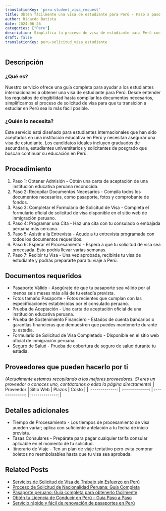 ```yaml
---
translationKey: 'peru-student_visa_request'
title: Obtén fácilmente una visa de estudiante para Perú - Paso a paso
author: Ricardo Batista
date: 2024-06-26
categories: ["Peru"]
description: Simplifica tu proceso de visa de estudiante para Perú con nuestra guía detallada. Aprende los pasos clave, requisitos de documentos y consejos esenciales.
draft: false
translationKey: peru-solicitud_visa_estudiante
---
```


## Descripción
### ¿Qué es?
Nuestro servicio ofrece una guía completa para ayudar a los estudiantes internacionales a obtener una visa de estudiante para Perú. Desde entender los requisitos de elegibilidad hasta compilar los documentos necesarios, simplificamos el proceso de solicitud de visa para que tu transición a estudiar en Perú sea lo más fácil posible.

### ¿Quién lo necesita?
Este servicio está diseñado para estudiantes internacionales que han sido aceptados en una institución educativa en Perú y necesitan asegurar una visa de estudiante. Los candidatos ideales incluyen graduados de secundaria, estudiantes universitarios y solicitantes de posgrado que buscan continuar su educación en Perú.

## Procedimiento

1. Paso 1: Obtener Admisión - Obtén una carta de aceptación de una institución educativa peruana reconocida.
2. Paso 2: Recopilar Documentos Necesarios - Compila todos los documentos necesarios, como pasaporte, fotos y comprobante de fondos.
3. Paso 3: Completar el Formulario de Solicitud de Visa - Completa el formulario oficial de solicitud de visa disponible en el sitio web de inmigración peruano.
4. Paso 4: Programar una Cita - Haz una cita con tu consulado o embajada peruana más cercana.
5. Paso 5: Asistir a la Entrevista - Acude a tu entrevista programada con todos los documentos requeridos.
6. Paso 6: Esperar el Procesamiento - Espera a que tu solicitud de visa sea procesada. Esto podría llevar varias semanas.
7. Paso 7: Recibir tu Visa - Una vez aprobada, recibirás tu visa de estudiante y podrás prepararte para tu viaje a Perú.

## Documentos requeridos

- Pasaporte Válido - Asegúrate de que tu pasaporte sea válido por al menos seis meses más allá de tu estadía prevista.
- Fotos tamaño Pasaporte - Fotos recientes que cumplan con las especificaciones establecidas por el consulado peruano.
- Prueba de Aceptación - Una carta de aceptación oficial de una institución educativa peruana.
- Prueba de Sostenimiento Financiero - Estados de cuenta bancarios o garantías financieras que demuestren que puedes mantenerte durante tu estadía.
- Formulario de Solicitud de Visa Completado - Disponible en el sitio web oficial de inmigración peruana.
- Seguro de Salud - Prueba de cobertura de seguro de salud durante tu estadía.

## Proveedores que pueden hacerlo por ti
_(Actualmente estamos recopilando a los mejores proveedores. Si eres un proveedor o conoces uno, contáctanos o edita la página directamente)_
| Proveedor        |     Sitio Web     |     Plazos    |       Costo      |
| :-------------: | :-------------: |  :-------------: | :-------------: |

## Detalles adicionales

- Tiempo de Procesamiento - Los tiempos de procesamiento de visa pueden variar; aplica con suficiente antelación a tu fecha de inicio prevista.
- Tasas Consulares - Prepárate para pagar cualquier tarifa consular aplicable en el momento de tu solicitud.
- Itinerario de Viaje - Ten un plan de viaje tentativo pero evita comprar boletos no reembolsables hasta que tu visa sea aprobada.


## Related Posts

- [Servicios de Solicitud de Visa de Trabajo sin Esfuerzo en Perú](https://tramitit.com/es/guides/peru/solicitud_de_visa_de_trabajo/)
- [Proceso de Solicitud de Nacionalidad Peruana: Guía Completa](https://tramitit.com/es/guides/peru/solicitud_de_nacionalidad/)
- [Pasaporte peruano: Guía completa para obtenerlo fácilmente](https://tramitit.com/es/guides/peru/pasaporte_peruano/)
- [Obtén tu Licencia de Conducir en Perú - Guía Paso a Paso](https://tramitit.com/es/guides/peru/licencia_de_conducir/)
- [Servicio rápido y fácil de renovación de pasaportes en Perú](https://tramitit.com/es/guides/peru/renovación_de_pasaporte/)